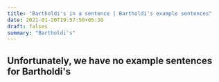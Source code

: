 ```yaml
---
title: "Bartholdi's in a sentence | Bartholdi's example sentences"
date: 2021-01-20T19:57:50+05:30
draft: falses
summary: "Bartholdi's"
---
```

## Unfortunately, we have no example sentences for Bartholdi's                 
